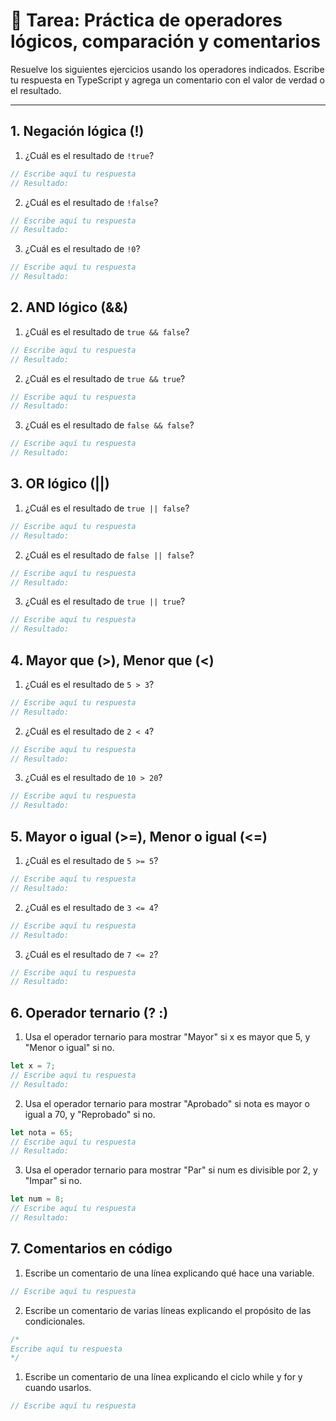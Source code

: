 
# 📝 Tarea: Práctica de operadores lógicos, comparación y comentarios

Resuelve los siguientes ejercicios usando los operadores indicados. Escribe tu respuesta en TypeScript y agrega un comentario con el valor de verdad o el resultado.

---

## 1. Negación lógica (!)
1. ¿Cuál es el resultado de `!true`?
```typescript
// Escribe aquí tu respuesta
// Resultado: 
```
2. ¿Cuál es el resultado de `!false`?
```typescript
// Escribe aquí tu respuesta
// Resultado: 
```
3. ¿Cuál es el resultado de `!0`?
```typescript
// Escribe aquí tu respuesta
// Resultado: 
```

## 2. AND lógico (&&)
1. ¿Cuál es el resultado de `true && false`?
```typescript
// Escribe aquí tu respuesta
// Resultado: 
```
2. ¿Cuál es el resultado de `true && true`?
```typescript
// Escribe aquí tu respuesta
// Resultado: 
```
3. ¿Cuál es el resultado de `false && false`?
```typescript
// Escribe aquí tu respuesta
// Resultado: 
```

## 3. OR lógico (||)
1. ¿Cuál es el resultado de `true || false`?
```typescript
// Escribe aquí tu respuesta
// Resultado: 
```
2. ¿Cuál es el resultado de `false || false`?
```typescript
// Escribe aquí tu respuesta
// Resultado: 
```
3. ¿Cuál es el resultado de `true || true`?
```typescript
// Escribe aquí tu respuesta
// Resultado: 
```

## 4. Mayor que (>), Menor que (<)
1. ¿Cuál es el resultado de `5 > 3`?
```typescript
// Escribe aquí tu respuesta
// Resultado: 
```
2. ¿Cuál es el resultado de `2 < 4`?
```typescript
// Escribe aquí tu respuesta
// Resultado: 
```
3. ¿Cuál es el resultado de `10 > 20`?
```typescript
// Escribe aquí tu respuesta
// Resultado: 
```

## 5. Mayor o igual (>=), Menor o igual (<=)
1. ¿Cuál es el resultado de `5 >= 5`?
```typescript
// Escribe aquí tu respuesta
// Resultado: 
```
2. ¿Cuál es el resultado de `3 <= 4`?
```typescript
// Escribe aquí tu respuesta
// Resultado: 
```
3. ¿Cuál es el resultado de `7 <= 2`?
```typescript
// Escribe aquí tu respuesta
// Resultado: 
```

## 6. Operador ternario (? :)
1. Usa el operador ternario para mostrar "Mayor" si x es mayor que 5, y "Menor o igual" si no.
```typescript
let x = 7;
// Escribe aquí tu respuesta
// Resultado: 
```
2. Usa el operador ternario para mostrar "Aprobado" si nota es mayor o igual a 70, y "Reprobado" si no.
```typescript
let nota = 65;
// Escribe aquí tu respuesta
// Resultado: 
```
3. Usa el operador ternario para mostrar "Par" si num es divisible por 2, y "Impar" si no.
```typescript
let num = 8;
// Escribe aquí tu respuesta
// Resultado: 
```

## 7. Comentarios en código
1. Escribe un comentario de una línea explicando qué hace una variable.
```typescript
// Escribe aquí tu respuesta
```
2. Escribe un comentario de varias líneas explicando el propósito de las condicionales.
```typescript
/*
Escribe aquí tu respuesta
*/
```
1. Escribe un comentario de una línea explicando el ciclo while y for y cuando usarlos.
```typescript
// Escribe aquí tu respuesta
```
